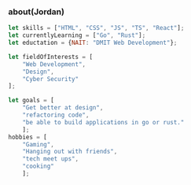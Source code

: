 ### about(Jordan)
```js
let skills = ["HTML", "CSS", "JS", "TS", "React"];
let currentlyLearning = ["Go", "Rust"];
let eductation = {NAIT: "DMIT Web Development"};

let fieldOfInterests = [
    "Web Development",
    "Design",
    "Cyber Security"
];

let goals = [
    "Get better at design", 
    "refactoring code",
    "be able to build applications in go or rust."
    ];
hobbies = [
    "Gaming", 
    "Hanging out with friends", 
    "tech meet ups", 
    "cooking"
    ];
```
<!--
**metablvk/metablvk** is a ✨ _special_ ✨ repository because its `README.md` (this file) appears on your GitHub profile.

Here are some ideas to get you started:

- 🔭 I’m currently working on ...
- 🌱 I’m currently learning ...
- 👯 I’m looking to collaborate on ...
- 🤔 I’m looking for help with ...
- 💬 Ask me about ...
- 📫 How to reach me: ...
- 😄 Pronouns: ...
- ⚡ Fun fact: ...
-->
